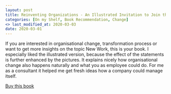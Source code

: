```yaml
---
layout: post
title: Reinventing Organizations - An Illustrated Invitation to Join the Conversation on Next-Stage Organizations <br> by Frederic Laloux
categories: [On my Shelf, Book Recommendation, Change]
<> last_modified_at: 2020-03-03
date: 2020-03-01
---
```


If you are interested in organisational change, transformation process or want to get more insights on the topic  New Work, this is your book. I especially liked the illustrated version, because the effect of the statements is further enhanced by the pictures. It explains nicely how organisational change also happens naturally and what you as employee could do. For me as a consultant it helped me get fresh ideas how a company could manage itself.

[Buy this book](https://www.amazon.com/-/de/Reinventing-Organizations-Illustrated-Invitation-Conversation/dp/2960133552/ref=sr_1_1?__mk_de_DE=%C3%85M%C3%85%C5%BD%C3%95%C3%91&crid=1UZACASJOD7K2&dchild=1&keywords=reinventing+organizations&qid=1591641660&sprefix=reinvent%2Caps%2C230&sr=8-1)